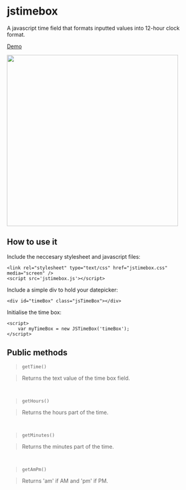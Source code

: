 # jstimebox
A javascript time field that formats inputted values into 12-hour clock format.

<a href="http://lucaslouca.github.io/jstimebox/" target="_blank">Demo</a>

<img src="https://cloud.githubusercontent.com/assets/10542894/6479566/886ff13a-c247-11e4-9135-7d9a803790fd.PNG" width="450"/>

## How to use it

Include the neccesary stylesheet and javascript files:
```
<link rel="stylesheet" type="text/css" href="jstimebox.css" media="screen" />
<script src='jstimebox.js'></script>
```

Include a simple div to hold your datepicker:
```
<div id="timeBox" class="jsTimeBox"></div>
```

Initialise the time box:
```
<script>
	var myTimeBox = new JSTimeBox('timeBox');	
</script>
```

## Public methods
> `getTime()`

>Returns the text value of the time box field.

<br>

> `getHours()`

>Returns the hours part of the time.

<br>

> `getMinutes()`

>Returns the minutes part of the time.

<br>

> `getAmPm()`

>Returns 'am' if AM and 'pm' if PM.
